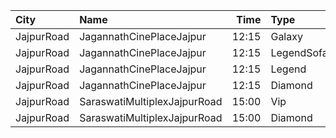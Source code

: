 | City       | Name                         |  Time | Type       | Price | Capacity | Booked |
| :--------- | :--------------------------- | ----: | :--------- | ----: | -------: | -----: |
| JajpurRoad | JagannathCinePlaceJajpur     | 12:15 | Galaxy     |  130₹ |      205 |    165 |
| JajpurRoad | JagannathCinePlaceJajpur     | 12:15 | LegendSofa |  130₹ |       26 |     26 |
| JajpurRoad | JagannathCinePlaceJajpur     | 12:15 | Legend     |  100₹ |      141 |     92 |
| JajpurRoad | JagannathCinePlaceJajpur     | 12:15 | Diamond    |   70₹ |       95 |     95 |
| JajpurRoad | SaraswatiMultiplexJajpurRoad | 15:00 | Vip        |  130₹ |      128 |     88 |
| JajpurRoad | SaraswatiMultiplexJajpurRoad | 15:00 | Diamond    |  100₹ |       78 |     55 |